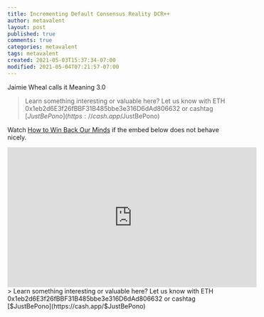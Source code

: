 ```yaml
---
title: Incrementing Default Consensus Reality DCR++
author: metavalent
layout: post
published: true
comments: true
categories: metavalent
tags: metavalent
created: 2021-05-03T15:37:34-07:00
modified: 2021-05-04T07:21:57-07:00
---
```


Jaimie Wheal calls it Meaning 3.0

> Learn something interesting or valuable here? Let us know with ETH 0x1eb2d6E3f26fBBF31B485bbe3e316D6dAd806632 or cashtag [$JustBePono](https://cash.app/$JustBePono)

Watch [How to Win Back Our Minds](https://youtu.be/vqJQvJ7i7Ek) if the embed below does not behave nicely. 

<div class="embed-container"><iframe width="560" height="315" src="https://www.youtube.com/embed/vqJQvJ7i7Ek" title="YouTube video player" frameborder="0" allow="accelerometer; autoplay; clipboard-write; encrypted-media; gyroscope; picture-in-picture" allowfullscreen></iframe></div>
> Learn something interesting or valuable here? Let us know with ETH 0x1eb2d6E3f26fBBF31B485bbe3e316D6dAd806632 or cashtag [$JustBePono](https://cash.app/$JustBePono)
